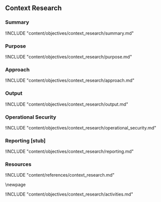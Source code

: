 ## Context Research

### Summary

!INCLUDE "content/objectives/context_research/summary.md"

### Purpose

!INCLUDE "content/objectives/context_research/purpose.md"

### Approach

!INCLUDE "content/objectives/context_research/approach.md"

### Output

!INCLUDE "content/objectives/context_research/output.md"

### Operational Security

!INCLUDE "content/objectives/context_research/operational_security.md"

### Reporting [stub]

!INCLUDE "content/objectives/context_research/reporting.md"

### Resources

!INCLUDE "content/references/context_research.md"

\newpage


!INCLUDE "content/objectives/context_research/activities.md"
